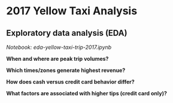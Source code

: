 # 2017 Yellow Taxi Analysis

## Exploratory data analysis (EDA)

*Notebook: eda-yellow-taxi-trip-2017.ipynb*

**When and where are peak trip volumes?**

**Which times/zones generate highest revenue?**

**How does cash versus credit card behavior differ?**

**What factors are associated with higher tips (credit card only)?**
